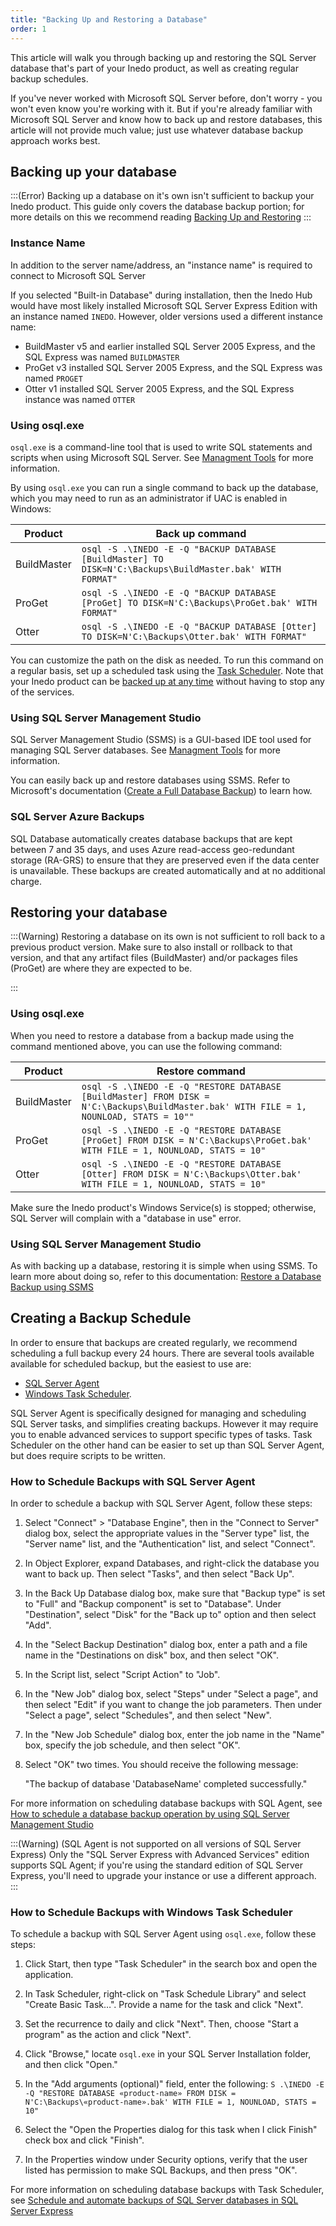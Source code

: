```yaml
---
title: "Backing Up and Restoring a Database"
order: 1
---
```


This article will walk you through backing up and restoring the SQL Server database that's part of your Inedo product, as well as creating regular backup schedules. 

If you've never worked with Microsoft SQL Server before, don't worry - you won't even know you're working with it.  But if you're already familiar with Microsoft SQL Server and know how to back up and restore databases, this article will not provide much value; just use whatever database backup approach works best.

## Backing up your database
:::(Error)
Backing up a database on it's own isn't sufficient to backup your Inedo product. This guide only covers the database backup portion; for more details on this we recommend reading [Backing Up and Restoring](/docs/installation/backing-up-restoring)
:::

### Instance Name
In addition to the server name/address, an "instance name" is required to connect to Microsoft SQL Server

If you selected "Built-in Database" during installation, then the Inedo Hub would have most likely installed Microsoft SQL Server Express Edition with an instance named `INEDO`. However, older versions used a different instance name:

- BuildMaster v5 and earlier installed SQL Server 2005 Express, and the SQL Express was named `BUILDMASTER`
- ProGet v3 installed SQL Server 2005 Express, and the SQL Express was named `PROGET`
- Otter v1 installed SQL Server 2005 Express, and the SQL Express instance was named `OTTER`

### Using osql.exe
`osql.exe` is a command-line tool that is used to write SQL statements and scripts when using Microsoft SQL Server.  See [Managment Tools](/docs/installation/sql-server#management-tools) for more information.

By using `osql.exe` you can run a single command to back up the database, which you may need to run as an administrator if UAC is enabled in Windows:

| Product | Back up command |
| --- | --- |
| BuildMaster | ``osql -S .\INEDO -E -Q "BACKUP DATABASE [BuildMaster] TO DISK=N'C:\Backups\BuildMaster.bak' WITH FORMAT"``
| ProGet | ``osql -S .\INEDO -E -Q "BACKUP DATABASE [ProGet] TO DISK=N'C:\Backups\ProGet.bak' WITH FORMAT"``
| Otter | ``osql -S .\INEDO -E -Q "BACKUP DATABASE [Otter] TO DISK=N'C:\Backups\Otter.bak' WITH FORMAT"``

You can customize the path on the disk as needed. To run this command on a regular basis, set up a scheduled task using the [Task Scheduler](http://windows.microsoft.com/en-US/windows-vista/Schedule-a-task). Note that your Inedo product can be [backed up at any time](/docs/installation/backing-up-restoring) without having to stop any of the services.

### Using SQL Server Management Studio
SQL Server Management Studio (SSMS) is a GUI-based IDE tool used for managing SQL Server databases. See [Managment Tools](/docs/installation/sql-server#management-tools) for more information.

You can easily back up and restore databases using SSMS. Refer to Microsoft's documentation ([Create a Full Database Backup](https://learn.microsoft.com/en-us/sql/relational-databases/backup-restore/create-a-full-database-backup-sql-server?view=sql-server-ver16)) to learn how.

### SQL Server Azure Backups

SQL Database automatically creates database backups that are kept between 7 and 35 days, and uses Azure read-access geo-redundant storage (RA-GRS) to ensure that they are preserved even if the data center is unavailable. These backups are created automatically and at no additional charge.

## Restoring your database
:::(Warning)
Restoring a database on its own is not sufficient to roll back to a previous product version. Make sure to also install or rollback to that version, and that any artifact files (BuildMaster) and/or packages files (ProGet) are where they are expected to be.

:::

### Using osql.exe

When you need to restore a database from a backup made using the command mentioned above, you can use the following command:

| Product | Restore command |
| --- | --- |
| BuildMaster | ``osql -S .\INEDO -E -Q "RESTORE DATABASE [BuildMaster] FROM DISK = N'C:\Backups\BuildMaster.bak' WITH FILE = 1, NOUNLOAD, STATS = 10""``
| ProGet | ``osql -S .\INEDO -E -Q "RESTORE DATABASE [ProGet] FROM DISK = N'C:\Backups\ProGet.bak' WITH FILE = 1, NOUNLOAD, STATS = 10"``
| Otter | ``osql -S .\INEDO -E -Q "RESTORE DATABASE [Otter] FROM DISK = N'C:\Backups\Otter.bak' WITH FILE = 1, NOUNLOAD, STATS = 10"``

Make sure the Inedo product's Windows Service(s) is stopped; otherwise, SQL Server will complain with a "database in use" error.

### Using SQL Server Management Studio

As with backing up a database, restoring it is simple when using SSMS. To learn more about doing so, refer to this documentation: [Restore a Database Backup using SSMS](https://learn.microsoft.com/en-us/sql/relational-databases/backup-restore/restore-a-database-backup-using-ssms?view=sql-server-ver16)

## Creating a Backup Schedule

In order to ensure that backups are created regularly, we recommend scheduling a full backup every 24 hours. There are several tools available available for scheduled backup, but the easiest to use are:
* [SQL Server Agent](https://learn.microsoft.com/en-us/sql/ssms/agent/sql-server-agent?view=sql-server-ver16)
* [Windows Task Scheduler]( https://docs.microsoft.com/en-us/windows/win32/taskschd/introduction-to-task-scheduler.).

SQL Server Agent is specifically designed for managing and scheduling SQL Server tasks, and simplifies creating backups. However it may require you to enable advanced services to support specific types of tasks. Task Scheduler on the other hand can be easier to set up than SQL Server Agent, but does require scripts to be written.

### How to Schedule Backups with SQL Server Agent

In order to schedule a backup with SQL Server Agent, follow these steps:

1. Select "Connect" > "Database Engine", then in the "Connect to Server" dialog box, select the appropriate values in the "Server type" list, the "Server name" list, and the "Authentication" list, and select "Connect".

2. In Object Explorer, expand Databases, and right-click the database you want to back up. Then select "Tasks", and then select "Back Up".

3. In the Back Up Database dialog box, make sure that "Backup type" is set to "Full" and "Backup component" is set to "Database". Under "Destination", select "Disk" for the "Back up to" option and then select "Add".

4. In the "Select Backup Destination" dialog box, enter a path and a file name in the "Destinations on disk" box, and then select "OK".

5. In the Script list, select "Script Action" to "Job".

6. In the "New Job" dialog box, select "Steps" under "Select a page", and then select "Edit" if you want to change the job parameters. Then under "Select a page", select "Schedules", and then select "New".

7. In the "New Job Schedule" dialog box, enter the job name in the "Name" box, specify the job schedule, and then select "OK".

8. Select "OK" two times. You should receive the following message:

    "The backup of database 'DatabaseName' completed successfully."

For more information on scheduling database backups with SQL Agent, see [How to schedule a database backup operation by using SQL Server Management Studio](https://learn.microsoft.com/en-us/sql/relational-databases/backup-restore/schedule-database-backup-operation-ssms?view=sql-server-ver16)

:::(Warning) (SQL Agent is not supported on all versions of SQL Server Express)
Only the "SQL Server Express with Advanced Services" edition supports SQL Agent; if you're using the standard edition of SQL Server Express, you'll need to upgrade your instance or use a different approach.
:::


 ### How to Schedule Backups with Windows Task Scheduler

To schedule a backup with SQL Server Agent using `osql.exe`, follow these steps:

1. Click Start, then type "Task Scheduler" in the search box and open the application.

2. In Task Scheduler, right-click on "Task Schedule Library" and select "Create Basic Task…". Provide a name for the task and click "Next".

3. Set the recurrence to daily and click "Next". Then, choose "Start a program" as the action and click "Next".

4. Click "Browse," locate `osql.exe` in your SQL Server Installation folder, and then click "Open."

5. In the "Add arguments (optional)" field, enter the following: `S .\INEDO -E -Q "RESTORE DATABASE «product-name» FROM DISK = N'C:\Backups\«product-name».bak' WITH FILE = 1, NOUNLOAD, STATS = 10"`

6. Select the "Open the Properties dialog for this task when I click Finish" check box and click "Finish".

7. In the Properties window under Security options, verify that the user listed has permission to make SQL Backups, and then press "OK".

For more information on scheduling database backups with Task Scheduler, see [Schedule and automate backups of SQL Server databases in SQL Server Express](https://learn.microsoft.com/en-us/troubleshoot/sql/database-engine/backup-restore/schedule-automate-backup-database)
